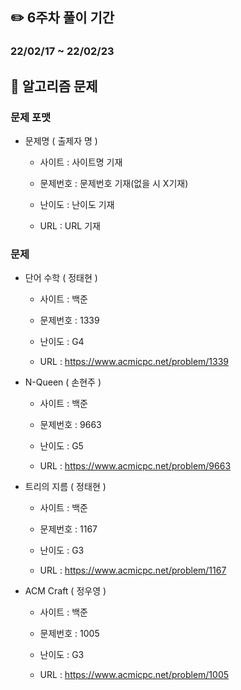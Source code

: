 ## ✏️ 6주차 풀이 기간

### 22/02/17 ~ 22/02/23



## 📒 알고리즘 문제

### 문제 포맷

- 문제명 ( 출제자 명 )

  - 사이트 : 사이트명 기재

  - 문제번호 : 문제번호 기재(없을 시 X기재)

  - 난이도 : 난이도 기재

  - URL : URL 기재
  
    

### 문제

- 단어 수학 ( 정태현 )

  - 사이트 : 백준

  - 문제번호 : 1339

  - 난이도 : G4

  - URL : https://www.acmicpc.net/problem/1339

- N-Queen ( 손현주 )

  - 사이트 : 백준

  - 문제번호 : 9663

  - 난이도 : G5

  - URL : https://www.acmicpc.net/problem/9663

- 트리의 지름 ( 정태현 )

  - 사이트 : 백준

  - 문제번호 : 1167

  - 난이도 : G3

  - URL : https://www.acmicpc.net/problem/1167

- ACM Craft ( 정우영 )

  - 사이트 : 백준

  - 문제번호 : 1005

  - 난이도 : G3

  - URL : https://www.acmicpc.net/problem/1005
